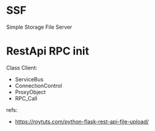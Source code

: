 # SSF
Simple Storage File Server


# RestApi RPC init

Class Client:
- ServiceBus
- ConnectionControl
- ProxyObject
- RPC_Call


refs: 
- https://roytuts.com/python-flask-rest-api-file-upload/